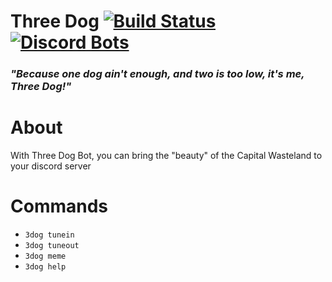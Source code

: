# Three Dog [![Build Status](https://travis-ci.org/Pragma8123/three-dog.svg?branch=master)](https://travis-ci.org/Pragma8123/three-dog) [![Discord Bots](https://discordbots.org/api/widget/status/461602422192734228.svg)](https://discordbots.org/bot/461602422192734228)
### _"Because one dog ain't enough, and two is too low, it's me, Three Dog!"_

# About
With Three Dog Bot, you can bring the "beauty" of the Capital Wasteland to your discord server

# Commands
* `3dog tunein`
* `3dog tuneout`
* `3dog meme`
* `3dog help`
